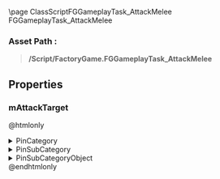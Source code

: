 \page ClassScriptFGGameplayTask_AttackMelee FGGameplayTask_AttackMelee
### Asset Path :
<b><blockquote>/Script/FactoryGame.FGGameplayTask_AttackMelee</blockquote></b>
## Properties

### mAttackTarget
@htmlonly
<details>
 <summary>PinCategory</summary>
<blockquote>Interface</blockquote>
</details>
<details>
 <summary>PinSubCategory</summary>
<blockquote>Interface</blockquote>
</details>
<details>
 <summary>PinSubCategoryObject</summary>
<b><a href="_class_script_f_g_aggro_target_interface.html"><blockquote>FGAggroTargetInterface</blockquote></a></b>
</details>
@endhtmlonly

